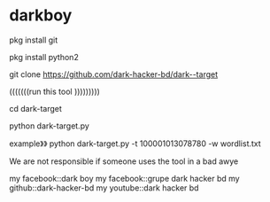 # darkboy

pkg install git 


pkg install python2 

git clone https://github.com/dark-hacker-bd/dark--target

(((((((run this tool )))))))))

cd dark-target

python dark-target.py

example》》  python dark-target.py -t 100001013078780 -w wordlist.txt

We are not responsible if someone uses the tool in a bad awye


my facebook::dark boy
my facebook::grupe dark hacker bd
my github::dark-hacker-bd
my youtube::dark hacker bd
